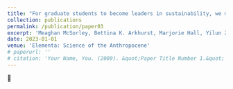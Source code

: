 ```yaml
---
title: "For graduate students to become leaders in sustainability, we must transcend disciplinary boundaries"
collection: publications
permalink: /publication/paper03
excerpt: 'Meaghan McSorley, Bettina K. Arkhurst, Marjorie Hall, Yilun Zha, Ioanna Maria Spyrou, Katherine Duchesneau, Udita Ringania, Michael Chang (2023) For graduate students to become leaders in sustainability, we must transcend disciplinary boundaries Elementa: Science of the Anthropocene (accepted for publication)'
date: 2023-01-01
venue: 'Elementa: Science of the Anthropocene'
# paperurl: ''
# citation: 'Your Name, You. (2009). &quot;Paper Title Number 1.&quot; <i>Journal 1</i>. 1(1).'
---
```


	

